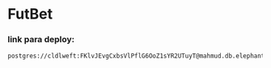 # FutBet

### link para deploy: 
    postgres://cldlweft:FKlvJEvgCxbsVlPflG6OoZ1sYR2UTuyT@mahmud.db.elephantsql.com/cldlweft
